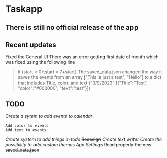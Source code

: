 # Taskapp

## There is still no official release of the app

## Recent updates
Fixed the General UI
There was an error getting first date of month which was fixed using the following line
> if (start < 0){start = 7+start}
The saved_data.json changed the way it saves the events from an array
> ["This is just a test", "Hello"]
to a dict that includes Title, color, and text
> {"3/9/2023":[{"Title":"Test", "color":"#000000", "text":"test"}]}

## TODO
*Create a sytem to add events to calendar*
```
Add color to events
Add text to events
```
*Create system to add things in todo*
~~Redesign~~
*Create text writer*
*Create the possibility to add custom themes*
*App Settings*
~~Read properly the new saved_data.json~~
